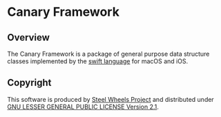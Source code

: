 # Canary Framework

## Overview
The Canary Framework is a package of general purpose data structure classes
implemented by the [swift language](https://developer.apple.com/library/ios/documentation/Swift/Conceptual/Swift_Programming_Language/) for macOS and iOS.

## Copyright
This software is produced by [Steel Wheels Project](https://sites.google.com/site/steelwheelsproject/) and distributed under
[GNU LESSER GENERAL PUBLIC LICENSE Version 2.1](https://www.gnu.org/licenses/lgpl-2.1-standalone.html).
